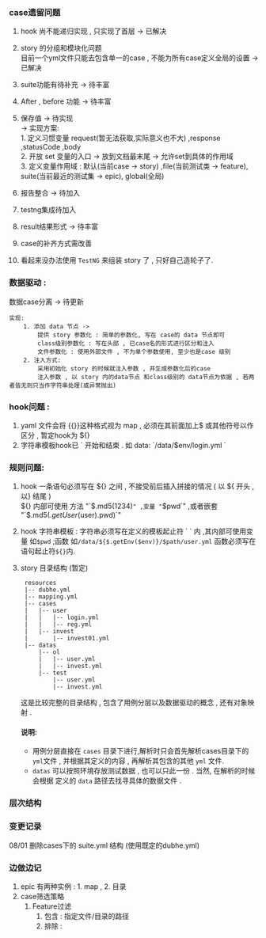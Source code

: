 ### case遗留问题
1. hook 尚不能递归实现 , 只实现了首层  -> 已解决
1. story 的分组和模块化问题  
    目前一个yml文件只能去包含单一的case , 不能为所有case定义全局的设置    -> 已解决
1. suite功能有待补充         -> 待丰富
1. After , before 功能   -> 待丰富
1. 保存值     -> 待实现  
    -> 实现方案:  
        1. 定义习惯变量 request(暂无法获取,实际意义也不大) ,response ,statusCode ,body  
        2. 开放 set 变量的入口 -> 放到文档最末尾 -> 允许set到具体的作用域  
        3. 定义变量作用域 : 默认(当前case -> story) ,file(当前测试类 -> feature), 
        suite(当前最近的测试集 -> epic), global(全局)  

1. 报告整合 -> 待加入  
1. testng集成待加入  
1. result结果形式 -> 待丰富  
1. case的补齐方式需改善  
1. 看起来没办法使用 `TestNG` 来组装 story 了 , 只好自己造轮子了.
### 数据驱动 :
 数据case分离   -> 待更新  
 
    实现:
        1. 添加 data 节点 ->
            提供 story 参数化 : 简单的参数化, 写在 case的 data 节点即可
            class级别参数化 : 写在头部 , 已case名的形式进行区分和注入
            文件参数化 : 使用外部文件 , 不为单个参数使用, 至少也是case 级别
        2. 注入方式:
            采用初始化 story 的时候就注入参数 , 并生成参数化后的case
            注入参数 , 以 story 内的data节点 和class级别的 data节点为依据 , 若两者皆无则只当作字符串处理(或异常抛出)

### hook问题 : 
 1. yaml 文件会将 {{}}这种格式视为 map , 必须在其前面加上$ 或其他符号以作区分 , 暂定hook为 ${}
 1. 字符串模板hook已 \` 开始和结束 . 如 data: \`/data/$env/login.yml \` 

### 规则问题:  
1. hook 一条语句必须写在 ${} 之间 , 不接受前后插入拼接的情况 ( 以 ${ 开头 , 以} 结尾 )  
    ${} 内部可使用 方法 "`$.md5(1234)`" ,变量 "`$pwd`" ,或者嵌套 "`$.md5($.getUser($user).pwd)`"  
1. hook 字符串模板 :
    字符串必须写在定义的模板起止符 \` \` 内 ,其内部可使用变量 如`$pwd` ;函数 如`/data/${$.getEnv($env)}/$path/user.yml`
    函数必须写在 语句起止符`${}`内.
2. story 目录结构 (暂定)  

        resources
        |-- dubhe.yml
        |-- mapping.yml
        |-- cases
        |   |-- user
        |   |   |-- login.yml
        |   |   |-- reg.yml 
        |   |-- invest
        |       |-- invest01.yml
        |-- datas
            |-- ol
            |   |-- user.yml
            |   |-- invest.yml
            |-- test
                |-- user.yml
                |-- invest.yml
                
    这是比较完整的目录结构 , 包含了用例分层以及数据驱动的概念 , 还有对象映射 .  
    #### 说明:  
    * 用例分层直接在 `cases` 目录下进行,解析时只会首先解析cases目录下的`yml`文件 , 
    并根据其定义的内容 , 再解析其包含的其他 `yml` 文件.
    * `datas` 可以按照环境存放测试数据 , 也可以只此一份 . 当然, 在解析的时候会根据
    定义的 `data` 路径去找寻具体的数据文件 .          
    
### 层次结构  


### 变更记录 
08/01   删除cases下的 suite.yml 结构 (使用既定的dubhe.yml)

### 边做边记 
1. epic 有两种实例 : 1. map , 2. 目录
2. case筛选策略   
    1. Feature过滤  
        1. 包含 : 指定文件/目录的路径
        2. 排除 : 